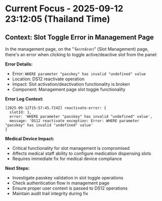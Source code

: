 # Current Focus - 2025-09-12 23:12:05 (Thailand Time)

## Context: Slot Toggle Error in Management Page

In the management page, on the "จัดการช่องยา" (Slot Management) page, there's an error when clicking to toggle active/deactive slot from the panel:

**Error Details:**
- Error: `WHERE parameter "passkey" has invalid "undefined" value`
- Location: DS12 reactivate operation
- Impact: Slot activation/deactivation functionality is broken
- Component: Management page slot toggle functionality

**Error Log Context:**
```
[2025-09-12T15:57:45.724Z] reactivate-error: {
  slotId: 1,
  error: 'WHERE parameter "passkey" has invalid "undefined" value',
  message: 'DS12 reactivate exception: Error: WHERE parameter "passkey" has invalid "undefined" value'
}
```

**Medical Device Impact:**
- Critical functionality for slot management is compromised
- Affects medical staff ability to configure medication dispensing slots
- Requires immediate fix for medical device compliance

**Next Steps:**
- Investigate passkey validation in slot toggle operations
- Check authentication flow in management page
- Ensure proper user context is passed to DS12 operations
- Maintain audit trail integrity during fix